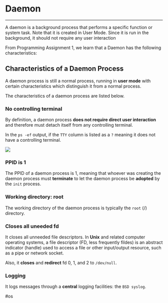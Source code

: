 # Daemon
---
A daemon is a background process that performs a specific function or system task. Note that it is created in User Mode. Since it is run in the background, it should not require any user interaction

From Programming Assignment 1, we learn that a Daemon has the following characteristics:
## Characteristics of a Daemon Process

A daemon process is still a normal process, running in **user mode** with certain characteristics which distinguish it from a normal process.

The characteristics of a daemon process are listed below.

### No controlling terminal

By definition, a daemon process **does not require direct user interaction** and therefore must detach itself from any controlling terminal.

In the `ps -ef` output, if the `TTY` column is listed as a `?` meaning it does not have a controlling terminal.

![](https://natalieagus.github.io/50005/assets/images/pa1/9.png)

### PPID is 1

The PPID of a daemon process is 1, meaning that whoever was creating the daemon process must **terminate** to let the daemon process be **adopted** by the `init` process.

### Working directory: root

The working directory of the daemon process is typically the `root` (/) directory.

### Closes all uneeded fd

It closes all unneeded file descriptors. In **Unix** and related computer operating systems, a file descriptor (FD, less frequently fildes) is an abstract indicator (handle) used to access a file or other input/output resource, such as a pipe or network socket.

Also, it **closes** and **redirect** fd 0, 1, and 2 to `/dev/null`.

### Logging

It logs messages through a **central** logging facilities: the `BSD syslog`.

#os 

